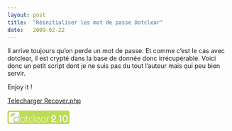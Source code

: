```yaml
---
layout:	post
title:	"Réinitialiser les mot de passe Dotclear"
date:	2009-02-22
---
```


  Il arrive toujours qu’on perde un mot de passe. Et comme c’est le cas avec dotclear, il est crypté dans la base de donnée donc irrécupérable. Voici donc un petit script dont je ne suis pas du tout l’auteur mais qui peu bien servir.

Enjoy it !

[Telecharger Recover.php](http://lageeknote.com/wp-content/uploads/2009/02/recover.php)

![Dotclear 2](/img/0*1VBjUvjVtqnfK_0r.png)  